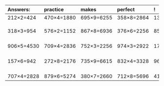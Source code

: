 | Answers: | practice | makes | perfect | ! |
| :--- | :--- | :--- | :--- | :--- |
| 212×2=424 | 470×4=1880 | 695×9=6255 | 358×8=2864 | 134×4=536 | 
|   |   |   |   |   | 
|   |   |   |   |   | 
|   |   |   |   |   | 
| 318×3=954 | 576×2=1152 | 867×8=6936 | 376×6=2256 | 858×6=5148 | 
|   |   |   |   |   | 
|   |   |   |   |   | 
|   |   |   |   |   | 
|   |   |   |   |   | 
| 906×5=4530 | 709×4=2836 | 752×3=2256 | 974×3=2922 | 179×9=1611 | 
|   |   |   |   |   | 
|   |   |   |   |   | 
|   |   |   |   |   | 
|   |   |   |   |   | 
| 157×6=942 | 272×8=2176 | 735×9=6615 | 832×4=3328 | 964×6=5784 | 
|   |   |   |   |   | 
|   |   |   |   |   | 
|   |   |   |   |   | 
|   |   |   |   |   | 
| 707×4=2828 | 879×6=5274 | 380×7=2660 | 712×8=5696 | 415×8=3320 | 
